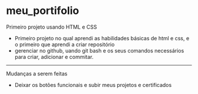 # meu_portifolio
Primeiro projeto usando HTML   e CSS

- Primeiro projeto no qual aprendi as habilidades básicas de html e css, e o primeiro que aprendi a criar repositório
- gerenciar no github, uando git bash e os seus comandos necessários para criar, adicionar e  commitar.

_____________________________________________________________________________________________________________________________

Mudanças a serem feitas
- Deixar os botões funcionais e subir meus projetos e certificados
